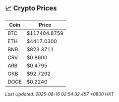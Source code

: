 ## 📈 Crypto Prices

| Coin | Price |
| ---- | ----- |
| BTC | $117404.8759 |
| ETH | $4417.0300 |
| BNB | $823.3711 |
| CRV | $0.8600 |
| ARB | $0.4795 |
| OKB | $92.7292 |
| DOGE | $0.2240 |

_Last Updated: 2025-08-16 02:54:32.457 +0800 HKT_